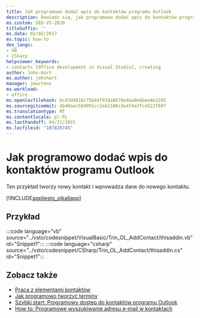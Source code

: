 ```yaml
---
title: Jak programowo dodać wpis do kontaktów programu Outlook
description: Dowiedz się, jak programowo dodać wpis do kontaktów programu Outlook. Ten przykład tworzy nowy kontakt i wprowadza dane do nowego kontaktu.
ms.custom: SEO-VS-2020
titleSuffix: ''
ms.date: 02/02/2017
ms.topic: how-to
dev_langs:
- VB
- CSharp
helpviewer_keywords:
- contacts [Office development in Visual Studio], creating
author: John-Hart
ms.author: johnhart
manager: jmartens
ms.workload:
- office
ms.openlocfilehash: bcd3d4018c75644f919a067de4aa0e6bee4e2205
ms.sourcegitcommit: 4b40aac584991cc2eb2186c3e4f4a7fcd522f607
ms.translationtype: MT
ms.contentlocale: pl-PL
ms.lasthandoff: 04/21/2021
ms.locfileid: "107828745"
---
```

# <a name="how-to-programmatically-add-an-entry-to-outlook-contacts"></a>Jak programowo dodać wpis do kontaktów programu Outlook
  Ten przykład tworzy nowy kontakt i wprowadza dane do nowego kontaktu.

 [!INCLUDE[appliesto_olkallapp](../vsto/includes/appliesto-olkallapp-md.md)]

## <a name="example"></a>Przykład
 :::code language="vb" source="../vsto/codesnippet/VisualBasic/Trin_OL_AddContact/thisaddin.vb" id="Snippet1":::
 :::code language="csharp" source="../vsto/codesnippet/CSharp/Trin_OL_AddContact/thisaddin.cs" id="Snippet1":::

## <a name="see-also"></a>Zobacz także
- [Praca z elementami kontaktów](../vsto/working-with-contact-items.md)
- [Jak programowo tworzyć terminy](../vsto/how-to-programmatically-create-appointments.md)
- [Szybki start: Programowy dostęp do kontaktów programu Outlook](../vsto/how-to-programmatically-access-outlook-contacts.md)
- [How to: Programowe wyszukiwanie adresu e-mail w kontaktach](../vsto/how-to-programmatically-search-for-an-e-mail-address-in-contacts.md)
